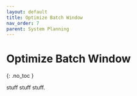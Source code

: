 ```yaml
---
layout: default
title: Optimize Batch Window
nav_order: 7
parent: System Planning
---
```


# Optimize Batch Window
{: .no_toc }

stuff stuff stuff.
